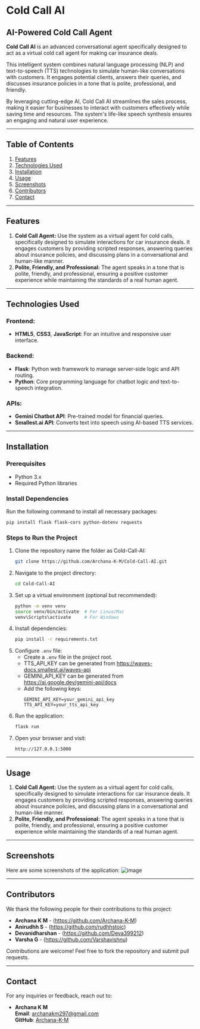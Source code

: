 # Cold Call AI
## AI-Powered Cold Call Agent

**Cold Call AI** is an advanced conversational agent specifically designed to act as a virtual cold call agent for making car insurance deals.

This intelligent system combines natural language processing (NLP) and text-to-speech (TTS) technologies to simulate human-like conversations with customers. It engages potential clients, answers their queries, and discusses insurance policies in a tone that is polite, professional, and friendly.

By leveraging cutting-edge AI, Cold Call AI streamlines the sales process, making it easier for businesses to interact with customers effectively while saving time and resources. The system's life-like speech synthesis ensures an engaging and natural user experience.

---

## Table of Contents
1. [Features](#features)
2. [Technologies Used](#technologies-used)
3. [Installation](#installation)
4. [Usage](#usage)
5. [Screenshots](#screenshots)
6. [Contributors](#contributors)
7. [Contact](#contact)

---

## Features
1. **Cold Call Agent:** Use the system as a virtual agent for cold calls, specifically designed to simulate interactions for car insurance deals. It engages customers by providing scripted responses, answering queries about insurance policies, and discussing plans in a conversational and human-like manner.
2. **Polite, Friendly, and Professional:** The agent speaks in a tone that is polite, friendly, and professional, ensuring a positive customer experience while maintaining the standards of a real human agent.

---

## Technologies Used
### Frontend:
- **HTML5**, **CSS3**, **JavaScript**: For an intuitive and responsive user interface.

### Backend:
- **Flask**: Python web framework to manage server-side logic and API routing.
- **Python**: Core programming language for chatbot logic and text-to-speech integration.

### APIs:
- **Gemini Chatbot API**: Pre-trained model for financial queries.
- **Smallest.ai API**: Converts text into speech using AI-based TTS services.

---

## Installation

### Prerequisites
- Python 3.x
- Required Python libraries

### Install Dependencies
Run the following command to install all necessary packages:
```bash
pip install flask flask-cors python-dotenv requests
```

### Steps to Run the Project
1. Clone the repository name the folder as Cold-Call-AI:
   ```bash
   git clone https://github.com/Archana-K-M/Cold-Call-AI.git
   ```
2. Navigate to the project directory:
   ```bash
   cd Cold-Call-AI
   ```
3. Set up a virtual environment (optional but recommended):
   ```bash
   python -m venv venv
   source venv/bin/activate  # For Linux/Mac
   venv\Scripts\activate     # For Windows
   ```
4. Install dependencies:
   ```bash
   pip install -r requirements.txt
   ```
5. Configure `.env` file:
   - Create a `.env` file in the project root.
   - TTS_API_KEY can be generated from https://waves-docs.smallest.ai/waves-api
   - GEMINI_API_KEY can be generated from https://ai.google.dev/gemini-api/docs
   - Add the following keys:
     ```env
     GEMINI_API_KEY=your_gemini_api_key
     TTS_API_KEY=your_tts_api_key    
     ```
6. Run the application:
   ```bash
   flask run
   ```
7. Open your browser and visit:
   ```
   http://127.0.0.1:5000
   ```

---

## Usage
1. **Cold Call Agent:** Use the system as a virtual agent for cold calls, specifically designed to simulate interactions for car insurance deals. It engages customers by providing scripted responses, answering queries about insurance policies, and discussing plans in a conversational and human-like manner.
2. **Polite, Friendly, and Professional:** The agent speaks in a tone that is polite, friendly, and professional, ensuring a positive customer experience while maintaining the standards of a real human agent.

---

## Screenshots
Here are some screenshots of the application:
![image](https://github.com/user-attachments/assets/c6366b72-a6ec-459e-85c2-d51ac259090e)


---

## Contributors
We thank the following people for their contributions to this project:

- **Archana K M** - (https://github.com/Archana-K-M)
- **Anirudhh S** - (https://github.com/rudhhstoic)
- **Devanidharshan** - (https://github.com/Deva399212)
- **Varsha G** - (https://github.com/Varshavishnu)

Contributions are welcome! Feel free to fork the repository and submit pull requests.

---

## Contact
For any inquiries or feedback, reach out to:

- **Archana K M**  
  **Email**: archanakm297@gmail.com  
  **GitHub**: [Archana-K-M](https://github.com/Archana-K-M)
